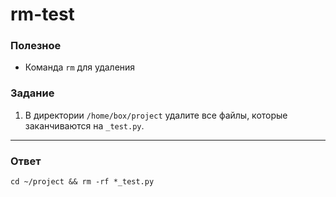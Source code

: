 # rm-test

### Полезное

- Команда `rm` для удаления

### Задание

1. В директории `/home/box/project` удалите все файлы, которые заканчиваются на `_test.py`.

---

### Ответ

```
cd ~/project && rm -rf *_test.py
```